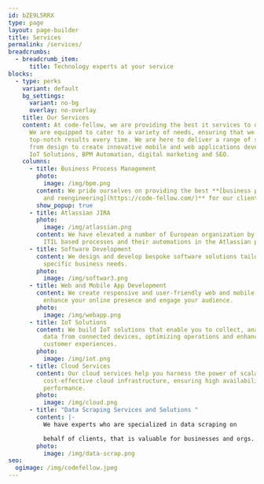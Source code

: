 ```yaml
---
id: bZE9L5RRX
type: page
layout: page-builder
title: Services
permalink: /services/
breadcrumbs:
  - breadcrumb_item:
      title: Technology experts at your service
blocks:
  - type: perks
    variant: default
    bg_settings:
      variant: no-bg
      overlay: no-overlay
    title: Our Services
    content: At code-fellow, we are providing the best it services to our clients.
      We are equipped to cater to a variety of needs, ensuring that we deliver
      top-notch results every time. We are here to deliver a range of services
      from design to create innovative mobile and web applications development,
      IoT Solutions, BPM Automation, digital marketing and SEO.
    columns:
      - title: Business Process Management
        photo:
          image: /img/bpm.png
        content: We pride ourselves on providing the best **[business process management
          and reengineering](https://code-fellow.com/)** for our clients.
        show_popup: true
      - title: Atlassian JIRA
        photo:
          image: /img/atlassian.png
        content: We have elevated a number of European organization by leveraging the
          ITIL based processes and their automations in the Atlassian platform.
      - title: Software Development
        content: We design and develop bespoke software solutions tailored to your
          specific business needs.
        photo:
          image: /img/softwar3.png
      - title: Web and Mobile App Development
        content: We create responsive and user-friendly web and mobile applications that
          enhance your online presence and engage your audience.
        photo:
          image: /img/webapp.png
      - title: IoT Solutions
        content: We build IoT solutions that enable you to collect, analyze, and act on
          data from connected devices, optimizing operations and enhancing
          customer experiences.
        photo:
          image: /img/iot.png
      - title: Cloud Services
        content: Our cloud services help you harness the power of scalable and
          cost-effective cloud infrastructure, ensuring high availability and
          performance.
        photo:
          image: /img/cloud.png
      - title: "Data Scraping Services and Solutions "
        content: |-
          We have experts who are specialized in data scraping on

          behalf of clients, that is valuable for businesses and orgs.
        photo:
          image: /img/data-scrap.png
seo:
  ogimage: /img/codefellow.jpeg
---
```

